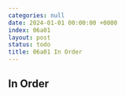 ```yaml
---
categories: null
date: 2024-01-01 00:00:00 +0000
index: 06a01
layout: post
status: todo
title: 06a01 In Order
---
```


## In Order